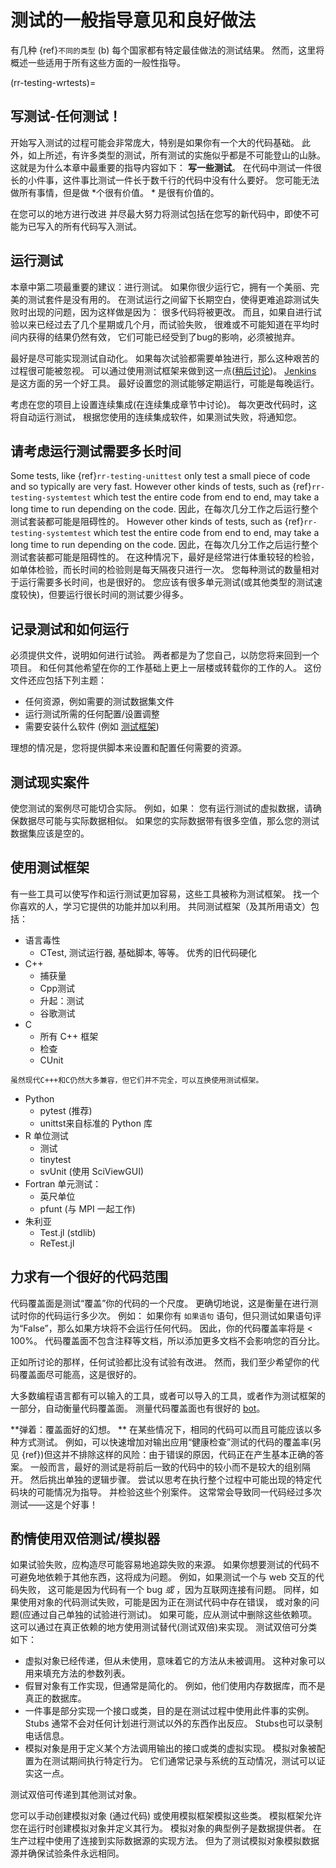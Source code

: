 <a name="General_guidance_and_good_practice_for_testing"></a>

# 测试的一般指导意见和良好做法

有几种 {ref}`不同的类型`<rr-testing-types-of-testing> (b) 每个国家都有特定最佳做法的测试结果。 然而，这里将概述一些适用于所有这些方面的一般性指导。

(rr-testing-wrtests)=
## 写测试-任何测试！

开始写入测试的过程可能会非常庞大，特别是如果你有一个大的代码基础。 此外，如上所述，有许多类型的测试，所有测试的实施似乎都是不可能登山的山脉。 这就是为什么本章中最重要的指导内容如下： **写一些测试**。 在代码中测试一件很长的小件事，这件事比测试一件长于数千行的代码中没有什么要好。 您可能无法做所有事情，但是做 *个很有价值。 * 是很有价值的。

在您可以的地方进行改进 并尽最大努力将测试包括在您写的新代码中，即使不可能为已写入的所有代码写入测试。

## 运行测试

本章中第二项最重要的建议：进行测试。 如果你很少运行它，拥有一个美丽、完美的测试套件是没有用的。 在测试运行之间留下长期空白，使得更难追踪测试失败时出现的问题，因为这样做是因为： 很多代码将被更改。 而且，如果自进行试验以来已经过去了几个星期或几个月，而试验失败， 很难或不可能知道在平均时间内获得的结果仍然有效， 它们可能已经受到了bug的影响，必须被抛弃。

最好是尽可能实现测试自动化。 如果每次试验都需要单独进行，那么这种艰苦的过程很可能被忽视。 可以通过使用测试框架来做到这一点([稍后讨论](#use-a-testing-framework))。 [Jenkins](https://jenkins.io) 是这方面的另一个好工具。 最好设置您的测试能够定期运行，可能是每晚运行。

考虑在您的项目上设置连续集成(在连续集成章节中讨论)。 每次更改代码时，这将自动运行测试， 根据您使用的连续集成软件，如果测试失败，将通知您。

## 请考虑运行测试需要多长时间

Some tests, like {ref}`rr-testing-unittest` only test a small piece of code and so typically are very fast. However other kinds of tests, such as {ref}`rr-testing-systemtest` which test the entire code from end to end, may take a long time to run depending on the code. 因此，在每次几分工作之后运行整个测试套装都可能是阻碍性的。 However other kinds of tests, such as {ref}`rr-testing-systemtest` which test the entire code from end to end, may take a long time to run depending on the code. 因此，在每次几分工作之后运行整个测试套装都可能是阻碍性的。 在这种情况下，最好是经常进行体重较轻的检验，如单体检验，而长时间的检验则是每天隔夜只进行一次。 您每种测试的数量相对于运行需要多长时间，也是很好的。 您应该有很多单元测试(或其他类型的测试速度较快)，但要运行很长时间的测试要少得多。

## 记录测试和如何运行

必须提供文件，说明如何进行试验。 两者都是为了您自己，以防您将来回到一个项目。 和任何其他希望在你的工作基础上更上一层楼或转载你的工作的人。 这份文件还应包括下列主题：

- 任何资源，例如需要的测试数据集文件
- 运行测试所需的任何配置/设置调整
- 需要安装什么软件 (例如 [测试框架](#use-a-testing-framework))

理想的情况是，您将提供脚本来设置和配置任何需要的资源。

## 测试现实案件

使您测试的案例尽可能切合实际。 例如，如果： 您有运行测试的虚拟数据，请确保数据尽可能与实际数据相似。 如果您的实际数据带有很多空值，那么您的测试数据集应该是空的。

## 使用测试框架

有一些工具可以使写作和运行测试更加容易，这些工具被称为测试框架。 找一个你喜欢的人，学习它提供的功能并加以利用。 共同测试框架（及其所用语文）包括：

- 语言毒性
  - CTest, 测试运行器, 基础脚本, 等等。 优秀的旧代码硬化
- C++
  - 捕获量
  - Cpp测试
  - 升起：测试
  - 谷歌测试
- C
  - 所有 C++ 框架
  - 检查
  - CUnit
```{note}
虽然现代C+++和C仍然大多兼容，但它们并不完全，可以互换使用测试框架。
```
- Python
  - pytest (推荐)
  - unittst来自标准的 Python 库
- R 单位测试
  - 测试
  - tinytest
  - svUnit (使用 SciViewGUI)
- Fortran 单元测试：
  - 英尺单位
  - pfunt (与 MPI 一起工作)
- 朱利亚
  - Test.jl (stdlib)
  - ReTest.jl

## 力求有一个很好的代码范围

代码覆盖面是测试“覆盖”你的代码的一个尺度。 更确切地说，这是衡量在进行测试时你的代码运行多少次。 例如： 如果你有 `如果语句` 语句，但只测试如果语句评为“False”，那么如果方块将不会运行任何代码。 因此，你的代码覆盖率将是 < 100%。 代码覆盖面不包含注释等文档，所以添加更多文档不会影响您的百分比。

正如所讨论的那样，任何试验都比没有试验有改进。 然而，我们至少希望你的代码覆盖面尽可能高，这是很好的。

大多数编程语言都有可以输入的工具，或者可以导入的工具，或者作为测试框架的一部分，自动衡量代码覆盖面。 测量代码覆盖面也有很好的 [bot](https://codecov.io/)。

**弹着：覆盖面好的幻想。 ** 在某些情况下，相同的代码可以而且可能应该以多种方式测试。 例如，可以快速增加对输出应用“健康检查”测试的代码的覆盖率(另见 {ref})<rr-testing-challenges-difficult-quatify>但这并不排除这样的风险：由于错误的原因，代码正在产生基本正确的答案。 一般而言，最好的测试是将前后一致的代码中的较小而不是较大的组别隔开。 然后挑出单独的逻辑步骤。 尝试以思考在执行整个过程中可能出现的特定代码块的可能情况为指导。 并检验这些个别案件。 这常常会导致同一代码经过多次测试——这是个好事！

## 酌情使用双倍测试/模拟器

如果试验失败，应构造尽可能容易地追踪失败的来源。 如果你想要测试的代码不可避免地依赖于其他东西，这将成为问题。 例如，如果测试一个与 web 交互的代码失败， 这可能是因为代码有一个 bug *或* ，因为互联网连接有问题。 同样，如果使用对象的代码测试失败，可能是因为正在测试代码中存在错误， 或对象的问题(应通过自己单独的试验进行测试)。 如果可能，应从测试中删除这些依赖项。 这可以通过在真正依赖的地方使用测试替代(测试双倍)来实现。 测试双倍可分类如下：

- 虚拟对象已经传递，但从未使用，意味着它的方法从未被调用。 这种对象可以用来填充方法的参数列表。
- 假冒对象有工作实现，但通常是简化的。 例如，他们使用内存数据库，而不是真正的数据库。
- 一件事是部分实现一个接口或类，目的是在测试过程中使用此件事的实例。 Stubs 通常不会对任何计划进行测试以外的东西作出反应。 Stubs也可以录制电话信息。
- 模拟对象是用于定义某个方法调用输出的接口或类的虚拟实现。 模拟对象被配置为在测试期间执行特定行为。 它们通常记录与系统的互动情况，测试可以证实这一点。

测试双倍可传递到其他测试对象。

您可以手动创建模拟对象 (通过代码) 或使用模拟框架模拟这些类。 模拟框架允许您在运行时创建模拟对象并定义其行为。 模拟对象的典型例子是数据提供者。 在生产过程中使用了连接到实际数据源的实现方法。 但为了测试模拟对象模拟数据源并确保试验条件永远相同。
